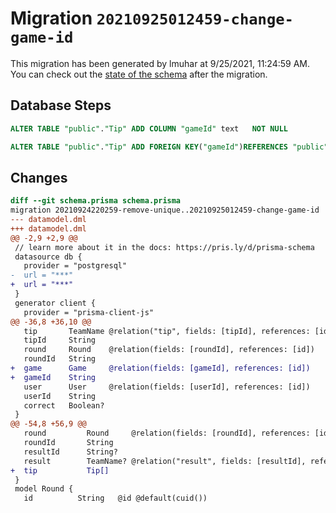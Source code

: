 # Migration `20210925012459-change-game-id`

This migration has been generated by lmuhar at 9/25/2021, 11:24:59 AM.
You can check out the [state of the schema](./schema.prisma) after the migration.

## Database Steps

```sql
ALTER TABLE "public"."Tip" ADD COLUMN "gameId" text   NOT NULL 

ALTER TABLE "public"."Tip" ADD FOREIGN KEY("gameId")REFERENCES "public"."Game"("id") ON DELETE CASCADE ON UPDATE CASCADE
```

## Changes

```diff
diff --git schema.prisma schema.prisma
migration 20210924220259-remove-unique..20210925012459-change-game-id
--- datamodel.dml
+++ datamodel.dml
@@ -2,9 +2,9 @@
 // learn more about it in the docs: https://pris.ly/d/prisma-schema
 datasource db {
   provider = "postgresql"
-  url = "***"
+  url = "***"
 }
 generator client {
   provider = "prisma-client-js"
@@ -36,8 +36,10 @@
   tip       TeamName @relation("tip", fields: [tipId], references: [id])
   tipId     String
   round     Round    @relation(fields: [roundId], references: [id])
   roundId   String
+  game      Game     @relation(fields: [gameId], references: [id])
+  gameId    String
   user      User     @relation(fields: [userId], references: [id])
   userId    String
   correct   Boolean?
 }
@@ -54,8 +56,9 @@
   round         Round     @relation(fields: [roundId], references: [id])
   roundId       String
   resultId      String?
   result        TeamName? @relation("result", fields: [resultId], references: [id])
+  tip           Tip[]
 }
 model Round {
   id          String   @id @default(cuid())
```


